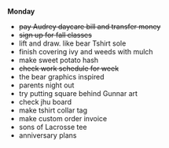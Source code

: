 **Monday**

* ~~pay Audrey daycare bill and transfer money~~
* ~~sign up for fall classes~~
* lift and draw. like bear Tshirt sole
* finish covering ivy and weeds with mulch
* make sweet potato hash
* ~~check work schedule for week~~
* the bear graphics inspired
* parents night out
* try putting square behind Gunnar art
* check jhu board 
* make tshirt collar tag
* make custom order invoice 
* sons of Lacrosse tee
* anniversary plans
